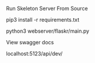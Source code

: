 Run Skeleton Server From Source

pip3 install -r requirements.txt

python3 webserver/flaskr/main.py




View swagger docs

localhost:5123/api/dev/